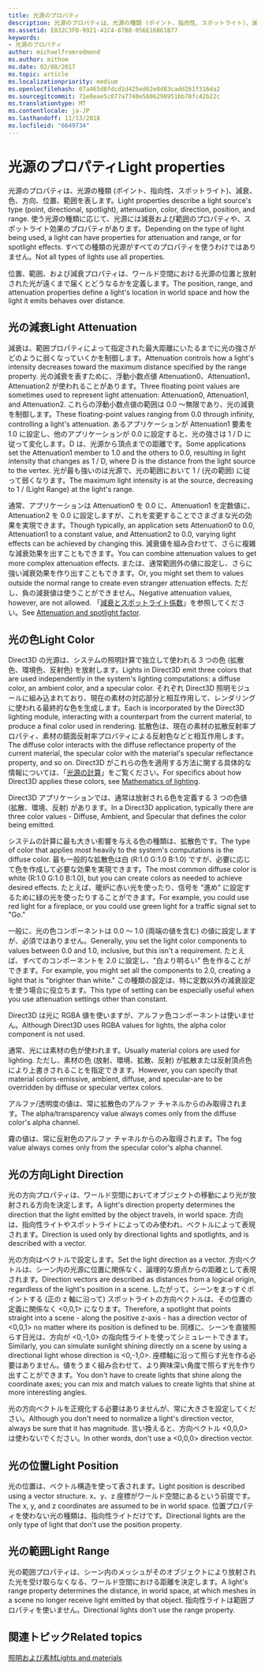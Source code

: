 ```yaml
---
title: 光源のプロパティ
description: 光源のプロパティは、光源の種類 (ポイント、指向性、スポットライト)、減衰、色、方向、位置、範囲を表します。
ms.assetid: E832C3FD-9921-41C4-87B8-056E16B61B77
keywords:
- 光源のプロパティ
author: michaelfromredmond
ms.author: mithom
ms.date: 02/08/2017
ms.topic: article
ms.localizationpriority: medium
ms.openlocfilehash: 07a465d8fdcd1d425ed62e8d83cadd261f316da2
ms.sourcegitcommit: 71e8eae5c077a7740e5606298951bb78fc42b22c
ms.translationtype: MT
ms.contentlocale: ja-JP
ms.lasthandoff: 11/13/2018
ms.locfileid: "6649734"
---
```

# <a name="light-properties"></a><span data-ttu-id="58c63-104">光源のプロパティ</span><span class="sxs-lookup"><span data-stu-id="58c63-104">Light properties</span></span>


<span data-ttu-id="58c63-105">光源のプロパティは、光源の種類 (ポイント、指向性、スポットライト)、減衰、色、方向、位置、範囲を表します。</span><span class="sxs-lookup"><span data-stu-id="58c63-105">Light properties describe a light source's type (point, directional, spotlight), attenuation, color, direction, position, and range.</span></span> <span data-ttu-id="58c63-106">使う光源の種類に応じて、光源には減衰および範囲のプロパティや、スポットライト効果のプロパティがあります。</span><span class="sxs-lookup"><span data-stu-id="58c63-106">Depending on the type of light being used, a light can have properties for attenuation and range, or for spotlight effects.</span></span> <span data-ttu-id="58c63-107">すべての種類の光源がすべてのプロパティを使うわけではありません。</span><span class="sxs-lookup"><span data-stu-id="58c63-107">Not all types of lights use all properties.</span></span>

<span data-ttu-id="58c63-108">位置、範囲、および減衰プロパティは、ワールド空間における光源の位置と放射された光が遠くまで届くとどうなるかを定義します。</span><span class="sxs-lookup"><span data-stu-id="58c63-108">The position, range, and attenuation properties define a light's location in world space and how the light it emits behaves over distance.</span></span>

## <a name="span-idlightattenuationspanspan-idlightattenuationspanspan-idlightattenuationspanlight-attenuation"></a><span data-ttu-id="58c63-109"><span id="Light_Attenuation"></span><span id="light_attenuation"></span><span id="LIGHT_ATTENUATION"></span>光の減衰</span><span class="sxs-lookup"><span data-stu-id="58c63-109"><span id="Light_Attenuation"></span><span id="light_attenuation"></span><span id="LIGHT_ATTENUATION"></span>Light Attenuation</span></span>


<span data-ttu-id="58c63-110">減衰は、範囲プロパティによって指定された最大距離にいたるまでに光の強さがどのように弱くなっていくかを制御します。</span><span class="sxs-lookup"><span data-stu-id="58c63-110">Attenuation controls how a light's intensity decreases toward the maximum distance specified by the range property.</span></span> <span data-ttu-id="58c63-111">光の減衰を表すために、浮動小数点値 Attenuation0、Attenuation1、Attenuation2 が使われることがあります。</span><span class="sxs-lookup"><span data-stu-id="58c63-111">Three floating point values are sometimes used to represent light attenuation: Attenuation0, Attenuation1, and Attenuation2.</span></span> <span data-ttu-id="58c63-112">これらの浮動小数点値の範囲は 0.0 ～無限であり、光の減衰を制御します。</span><span class="sxs-lookup"><span data-stu-id="58c63-112">These floating-point values ranging from 0.0 through infinity, controlling a light's attenuation.</span></span> <span data-ttu-id="58c63-113">あるアプリケーションが Attenuation1 要素を 1.0 に設定し、他のアプリケーションが 0.0 に設定すると、光の強さは 1 / D に従って変化します。D は、光源から頂点までの距離です。</span><span class="sxs-lookup"><span data-stu-id="58c63-113">Some applications set the Attenuation1 member to 1.0 and the others to 0.0, resulting in light intensity that changes as 1 / D, where D is the distance from the light source to the vertex.</span></span> <span data-ttu-id="58c63-114">光が最も強いのは光源で、光の範囲において 1 / (光の範囲) に従って弱くなります。</span><span class="sxs-lookup"><span data-stu-id="58c63-114">The maximum light intensity is at the source, decreasing to 1 / (Light Range) at the light's range.</span></span>

<span data-ttu-id="58c63-115">通常、アプリケーションは Attenuation0 を 0.0 に、Attenuation1 を定数値に、Attenuation2 を 0.0 に設定しますが、これを変更することでさまざまな光の効果を実現できます。</span><span class="sxs-lookup"><span data-stu-id="58c63-115">Though typically, an application sets Attenuation0 to 0.0, Attenuation1 to a constant value, and Attenuation2 to 0.0, varying light effects can be achieved by changing this.</span></span> <span data-ttu-id="58c63-116">減衰値を組み合わせて、さらに複雑な減衰効果を出すこともできます。</span><span class="sxs-lookup"><span data-stu-id="58c63-116">You can combine attenuation values to get more complex attenuation effects.</span></span> <span data-ttu-id="58c63-117">または、通常範囲外の値に設定し、さらに強い減衰効果を作り出すこともできます。</span><span class="sxs-lookup"><span data-stu-id="58c63-117">Or, you might set them to values outside the normal range to create even stranger attenuation effects.</span></span> <span data-ttu-id="58c63-118">ただし、負の減衰値は使うことができません。</span><span class="sxs-lookup"><span data-stu-id="58c63-118">Negative attenuation values, however, are not allowed.</span></span> <span data-ttu-id="58c63-119">「[減衰とスポットライト係数](attenuation-and-spotlight-factor.md)」を参照してください。</span><span class="sxs-lookup"><span data-stu-id="58c63-119">See [Attenuation and spotlight factor](attenuation-and-spotlight-factor.md).</span></span>

## <a name="span-idlightcolorspanspan-idlightcolorspanspan-idlightcolorspanlight-color"></a><span data-ttu-id="58c63-120"><span id="Light_Color"></span><span id="light_color"></span><span id="LIGHT_COLOR"></span>光の色</span><span class="sxs-lookup"><span data-stu-id="58c63-120"><span id="Light_Color"></span><span id="light_color"></span><span id="LIGHT_COLOR"></span>Light Color</span></span>


<span data-ttu-id="58c63-121">Direct3D の光源は、システムの照明計算で独立して使われる 3 つの色 (拡散色、環境色、反射色) を放射します。</span><span class="sxs-lookup"><span data-stu-id="58c63-121">Lights in Direct3D emit three colors that are used independently in the system's lighting computations: a diffuse color, an ambient color, and a specular color.</span></span> <span data-ttu-id="58c63-122">それぞれ Direct3D 照明モジュールに組み込まれており、現在の素材の対応部分と相互作用して、レンダリングに使われる最終的な色を生成します。</span><span class="sxs-lookup"><span data-stu-id="58c63-122">Each is incorporated by the Direct3D lighting module, interacting with a counterpart from the current material, to produce a final color used in rendering.</span></span> <span data-ttu-id="58c63-123">拡散色は、現在の素材の拡散反射率プロパティ、素材の鏡面反射率プロパティによる反射色などと相互作用します。</span><span class="sxs-lookup"><span data-stu-id="58c63-123">The diffuse color interacts with the diffuse reflectance property of the current material, the specular color with the material's specular reflectance property, and so on.</span></span> <span data-ttu-id="58c63-124">Direct3D がこれらの色を適用する方法に関する具体的な情報については、「[光源の計算](mathematics-of-lighting.md)」をご覧ください。</span><span class="sxs-lookup"><span data-stu-id="58c63-124">For specifics about how Direct3D applies these colors, see [Mathematics of lighting](mathematics-of-lighting.md).</span></span>

<span data-ttu-id="58c63-125">Direct3D アプリケーションでは、通常は放射される色を定義する 3 つの色値 (拡散、環境、反射) があります。</span><span class="sxs-lookup"><span data-stu-id="58c63-125">In a Direct3D application, typically there are three color values - Diffuse, Ambient, and Specular that defines the color being emitted.</span></span>

<span data-ttu-id="58c63-126">システムの計算に最も大きい影響を与える色の種類は、拡散色です。</span><span class="sxs-lookup"><span data-stu-id="58c63-126">The type of color that applies most heavily to the system's computations is the diffuse color.</span></span> <span data-ttu-id="58c63-127">最も一般的な拡散色は白 (R:1.0 G:1.0 B:1.0) ですが、必要に応じて色を作成して必要な効果を実現できます。</span><span class="sxs-lookup"><span data-stu-id="58c63-127">The most common diffuse color is white (R:1.0 G:1.0 B:1.0), but you can create colors as needed to achieve desired effects.</span></span> <span data-ttu-id="58c63-128">たとえば、暖炉に赤い光を使ったり、信号を "進め" に設定するために緑の光を使ったりすることができます。</span><span class="sxs-lookup"><span data-stu-id="58c63-128">For example, you could use red light for a fireplace, or you could use green light for a traffic signal set to "Go."</span></span>

<span data-ttu-id="58c63-129">一般に、光の色コンポーネントは 0.0 ～ 1.0 (両端の値を含む) の値に設定しますが、必須ではありません。</span><span class="sxs-lookup"><span data-stu-id="58c63-129">Generally, you set the light color components to values between 0.0 and 1.0, inclusive, but this isn't a requirement.</span></span> <span data-ttu-id="58c63-130">たとえば、すべてのコンポーネントを 2.0 に設定し、"白より明るい" 色を作ることができます。</span><span class="sxs-lookup"><span data-stu-id="58c63-130">For example, you might set all the components to 2.0, creating a light that is "brighter than white."</span></span> <span data-ttu-id="58c63-131">この種類の設定は、特に定数以外の減衰設定を使う場合に役立ちます。</span><span class="sxs-lookup"><span data-stu-id="58c63-131">This type of setting can be especially useful when you use attenuation settings other than constant.</span></span>

<span data-ttu-id="58c63-132">Direct3D は光に RGBA 値を使いますが、アルファ色コンポーネントは使いません。</span><span class="sxs-lookup"><span data-stu-id="58c63-132">Although Direct3D uses RGBA values for lights, the alpha color component is not used.</span></span>

<span data-ttu-id="58c63-133">通常、光には素材の色が使われます。</span><span class="sxs-lookup"><span data-stu-id="58c63-133">Usually material colors are used for lighting.</span></span> <span data-ttu-id="58c63-134">ただし、素材の色 (放射、環境、拡散、反射) が拡散または反射頂点色により上書きされることを指定できます。</span><span class="sxs-lookup"><span data-stu-id="58c63-134">However, you can specify that material colors-emissive, ambient, diffuse, and specular-are to be overridden by diffuse or specular vertex colors.</span></span>

<span data-ttu-id="58c63-135">アルファ/透明度の値は、常に拡散色のアルファ チャネルからのみ取得されます。</span><span class="sxs-lookup"><span data-stu-id="58c63-135">The alpha/transparency value always comes only from the diffuse color's alpha channel.</span></span>

<span data-ttu-id="58c63-136">霧の値は、常に反射色のアルファ チャネルからのみ取得されます。</span><span class="sxs-lookup"><span data-stu-id="58c63-136">The fog value always comes only from the specular color's alpha channel.</span></span>

## <a name="span-idlightdirectionspanspan-idlightdirectionspanspan-idlightdirectionspanlight-direction"></a><span data-ttu-id="58c63-137"><span id="Light_Direction"></span><span id="light_direction"></span><span id="LIGHT_DIRECTION"></span>光の方向</span><span class="sxs-lookup"><span data-stu-id="58c63-137"><span id="Light_Direction"></span><span id="light_direction"></span><span id="LIGHT_DIRECTION"></span>Light Direction</span></span>


<span data-ttu-id="58c63-138">光の方向プロパティは、ワールド空間においてオブジェクトの移動により光が放射される方向を決定します。</span><span class="sxs-lookup"><span data-stu-id="58c63-138">A light's direction property determines the direction that the light emitted by the object travels, in world space.</span></span> <span data-ttu-id="58c63-139">方向は、指向性ライトやスポットライトによってのみ使われ、ベクトルによって表現されます。</span><span class="sxs-lookup"><span data-stu-id="58c63-139">Direction is used only by directional lights and spotlights, and is described with a vector.</span></span>

<span data-ttu-id="58c63-140">光の方向はベクトルで設定します。</span><span class="sxs-lookup"><span data-stu-id="58c63-140">Set the light direction as a vector.</span></span> <span data-ttu-id="58c63-141">方向ベクトルは、シーン内の光源に位置に関係なく、論理的な原点からの距離として表現されます。</span><span class="sxs-lookup"><span data-stu-id="58c63-141">Direction vectors are described as distances from a logical origin, regardless of the light's position in a scene.</span></span> <span data-ttu-id="58c63-142">したがって、シーンをまっすぐポイントする (正の z 軸に沿って) スポットライトの方向ベクトルは、その位置の定義に関係なく &lt;0,0,1&gt; になります。</span><span class="sxs-lookup"><span data-stu-id="58c63-142">Therefore, a spotlight that points straight into a scene - along the positive z-axis - has a direction vector of &lt;0,0,1&gt; no matter where its position is defined to be.</span></span> <span data-ttu-id="58c63-143">同様に、シーンを直接照らす日光は、方向が &lt;0,-1,0&gt; の指向性ライトを使ってシミュレートできます。</span><span class="sxs-lookup"><span data-stu-id="58c63-143">Similarly, you can simulate sunlight shining directly on a scene by using a directional light whose direction is &lt;0,-1,0&gt;.</span></span> <span data-ttu-id="58c63-144">座標軸に沿って照らす光を作る必要はありません。値をうまく組み合わせて、より興味深い角度で照らす光を作り出すことができます。</span><span class="sxs-lookup"><span data-stu-id="58c63-144">You don't have to create lights that shine along the coordinate axes; you can mix and match values to create lights that shine at more interesting angles.</span></span>

<span data-ttu-id="58c63-145">光の方向ベクトルを正規化する必要はありませんが、常に大きさを設定してください。</span><span class="sxs-lookup"><span data-stu-id="58c63-145">Although you don't need to normalize a light's direction vector, always be sure that it has magnitude.</span></span> <span data-ttu-id="58c63-146">言い換えると、方向ベクトル &lt;0,0,0&gt; は使わないでください。</span><span class="sxs-lookup"><span data-stu-id="58c63-146">In other words, don't use a &lt;0,0,0&gt; direction vector.</span></span>

## <a name="span-idlightpositionspanspan-idlightpositionspanspan-idlightpositionspanlight-position"></a><span data-ttu-id="58c63-147"><span id="Light_Position"></span><span id="light_position"></span><span id="LIGHT_POSITION"></span>光の位置</span><span class="sxs-lookup"><span data-stu-id="58c63-147"><span id="Light_Position"></span><span id="light_position"></span><span id="LIGHT_POSITION"></span>Light Position</span></span>


<span data-ttu-id="58c63-148">光の位置は、ベクトル構造を使って表されます。</span><span class="sxs-lookup"><span data-stu-id="58c63-148">Light position is described using a vector structure.</span></span> <span data-ttu-id="58c63-149">x、y、z 座標がワールド空間にあるという前提です。</span><span class="sxs-lookup"><span data-stu-id="58c63-149">The x, y, and z coordinates are assumed to be in world space.</span></span> <span data-ttu-id="58c63-150">位置プロパティを使わない光の種類は、指向性ライトだけです。</span><span class="sxs-lookup"><span data-stu-id="58c63-150">Directional lights are the only type of light that don't use the position property.</span></span>

## <a name="span-idlightrangespanspan-idlightrangespanspan-idlightrangespanlight-range"></a><span data-ttu-id="58c63-151"><span id="Light_Range"></span><span id="light_range"></span><span id="LIGHT_RANGE"></span>光の範囲</span><span class="sxs-lookup"><span data-stu-id="58c63-151"><span id="Light_Range"></span><span id="light_range"></span><span id="LIGHT_RANGE"></span>Light Range</span></span>


<span data-ttu-id="58c63-152">光の範囲プロパティは、シーン内のメッシュがそのオブジェクトにより放射された光を受け取らなくなる、ワールド空間における距離を決定します。</span><span class="sxs-lookup"><span data-stu-id="58c63-152">A light's range property determines the distance, in world space, at which meshes in a scene no longer receive light emitted by that object.</span></span> <span data-ttu-id="58c63-153">指向性ライトは範囲プロパティを使いません。</span><span class="sxs-lookup"><span data-stu-id="58c63-153">Directional lights don't use the range property.</span></span>

## <a name="span-idrelated-topicsspanrelated-topics"></a><span data-ttu-id="58c63-154"><span id="related-topics"></span>関連トピック</span><span class="sxs-lookup"><span data-stu-id="58c63-154"><span id="related-topics"></span>Related topics</span></span>


[<span data-ttu-id="58c63-155">照明および素材</span><span class="sxs-lookup"><span data-stu-id="58c63-155">Lights and materials</span></span>](lights-and-materials.md)

 

 




